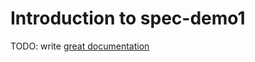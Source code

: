 # Introduction to spec-demo1

TODO: write [great documentation](http://jacobian.org/writing/what-to-write/)
